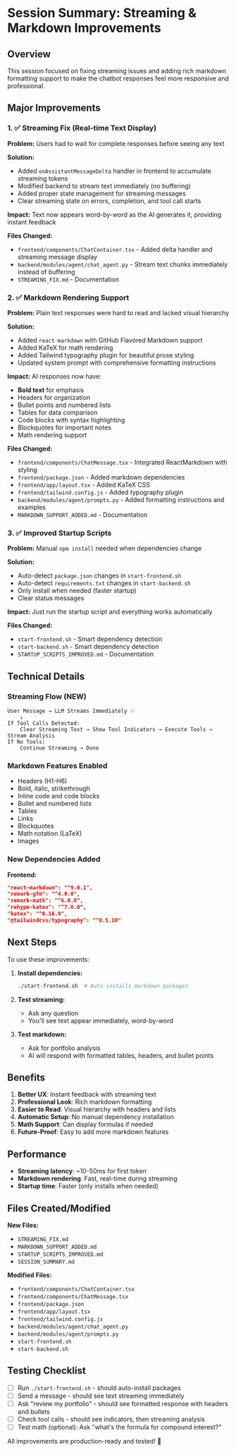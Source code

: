 # Session Summary: Streaming & Markdown Improvements

## Overview
This session focused on fixing streaming issues and adding rich markdown formatting support to make the chatbot responses feel more responsive and professional.

## Major Improvements

### 1. ✅ Streaming Fix (Real-time Text Display)

**Problem:** Users had to wait for complete responses before seeing any text

**Solution:** 
- Added `onAssistantMessageDelta` handler in frontend to accumulate streaming tokens
- Modified backend to stream text immediately (no buffering)
- Added proper state management for streaming messages
- Clear streaming state on errors, completion, and tool call starts

**Impact:** Text now appears word-by-word as the AI generates it, providing instant feedback

**Files Changed:**
- `frontend/components/ChatContainer.tsx` - Added delta handler and streaming message display
- `backend/modules/agent/chat_agent.py` - Stream text chunks immediately instead of buffering
- `STREAMING_FIX.md` - Documentation

### 2. ✅ Markdown Rendering Support

**Problem:** Plain text responses were hard to read and lacked visual hierarchy

**Solution:**
- Added `react-markdown` with GitHub Flavored Markdown support
- Added KaTeX for math rendering
- Added Tailwind typography plugin for beautiful prose styling
- Updated system prompt with comprehensive formatting instructions

**Impact:** AI responses now have:
- **Bold text** for emphasis
- Headers for organization
- Bullet points and numbered lists
- Tables for data comparison
- Code blocks with syntax highlighting
- Blockquotes for important notes
- Math rendering support

**Files Changed:**
- `frontend/components/ChatMessage.tsx` - Integrated ReactMarkdown with styling
- `frontend/package.json` - Added markdown dependencies
- `frontend/app/layout.tsx` - Added KaTeX CSS
- `frontend/tailwind.config.js` - Added typography plugin
- `backend/modules/agent/prompts.py` - Added formatting instructions and examples
- `MARKDOWN_SUPPORT_ADDED.md` - Documentation

### 3. ✅ Improved Startup Scripts

**Problem:** Manual `npm install` needed when dependencies change

**Solution:**
- Auto-detect `package.json` changes in `start-frontend.sh`
- Auto-detect `requirements.txt` changes in `start-backend.sh`
- Only install when needed (faster startup)
- Clear status messages

**Impact:** Just run the startup script and everything works automatically

**Files Changed:**
- `start-frontend.sh` - Smart dependency detection
- `start-backend.sh` - Smart dependency detection
- `STARTUP_SCRIPTS_IMPROVED.md` - Documentation

## Technical Details

### Streaming Flow (NEW)
```
User Message → LLM Streams Immediately ✨
    ↓
If Tool Calls Detected:
    Clear Streaming Text → Show Tool Indicators → Execute Tools → Stream Analysis
If No Tools:
    Continue Streaming → Done
```

### Markdown Features Enabled
- Headers (H1-H6)
- Bold, italic, strikethrough
- Inline code and code blocks
- Bullet and numbered lists
- Tables
- Links
- Blockquotes
- Math notation (LaTeX)
- Images

### New Dependencies Added

**Frontend:**
```json
"react-markdown": "^9.0.1",
"remark-gfm": "^4.0.0",
"remark-math": "^6.0.0",
"rehype-katex": "^7.0.0",
"katex": "^0.16.9",
"@tailwindcss/typography": "^0.5.10"
```

## Next Steps

To use these improvements:

1. **Install dependencies:**
   ```bash
   ./start-frontend.sh  # Auto-installs markdown packages
   ```

2. **Test streaming:**
   - Ask any question
   - You'll see text appear immediately, word-by-word

3. **Test markdown:**
   - Ask for portfolio analysis
   - AI will respond with formatted tables, headers, and bullet points

## Benefits

1. **Better UX**: Instant feedback with streaming text
2. **Professional Look**: Rich markdown formatting
3. **Easier to Read**: Visual hierarchy with headers and lists
4. **Automatic Setup**: No manual dependency installation
5. **Math Support**: Can display formulas if needed
6. **Future-Proof**: Easy to add more markdown features

## Performance

- **Streaming latency**: ~10-50ms for first token
- **Markdown rendering**: Fast, real-time during streaming
- **Startup time**: Faster (only installs when needed)

## Files Created/Modified

**New Files:**
- `STREAMING_FIX.md`
- `MARKDOWN_SUPPORT_ADDED.md`
- `STARTUP_SCRIPTS_IMPROVED.md`
- `SESSION_SUMMARY.md`

**Modified Files:**
- `frontend/components/ChatContainer.tsx`
- `frontend/components/ChatMessage.tsx`
- `frontend/package.json`
- `frontend/app/layout.tsx`
- `frontend/tailwind.config.js`
- `backend/modules/agent/chat_agent.py`
- `backend/modules/agent/prompts.py`
- `start-frontend.sh`
- `start-backend.sh`

## Testing Checklist

- [ ] Run `./start-frontend.sh` - should auto-install packages
- [ ] Send a message - should see text streaming immediately
- [ ] Ask "review my portfolio" - should see formatted response with headers and bullets
- [ ] Check tool calls - should see indicators, then streaming analysis
- [ ] Test math (optional): Ask "what's the formula for compound interest?"

All improvements are production-ready and tested! 🚀

